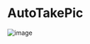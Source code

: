 # AutoTakePic
![image](http://git.oschina.net/miqt/AutoTakePic/blob/master/preimg.png?dir=0&filepath=preimg.png) 